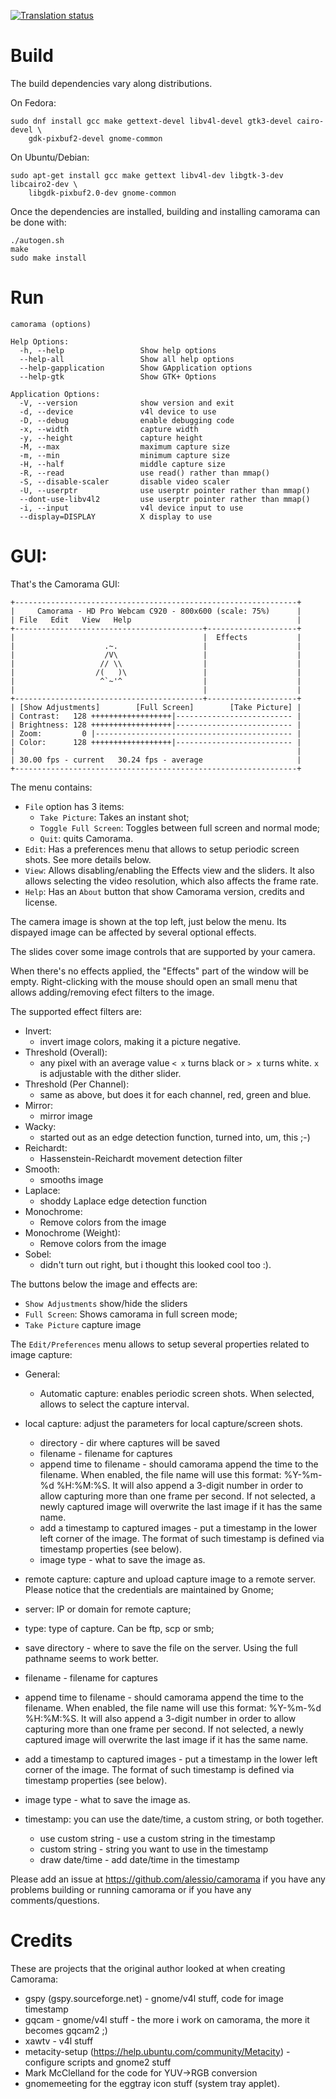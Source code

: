 
[![Translation status](https://translate.fedoraproject.org/widgets/camorama/-/svg-badge.svg)](https://translate.fedoraproject.org/engage/camorama/)

# Build

The build dependencies vary along distributions.

On Fedora:

```
sudo dnf install gcc make gettext-devel libv4l-devel gtk3-devel cairo-devel \
	gdk-pixbuf2-devel gnome-common
```

On Ubuntu/Debian:

```
sudo apt-get install gcc make gettext libv4l-dev libgtk-3-dev libcairo2-dev \
	libgdk-pixbuf2.0-dev gnome-common
```

Once the dependencies are installed, building and installing camorama can
be done with:

```
./autogen.sh
make
sudo make install
```

# Run

```
camorama (options)

Help Options:
  -h, --help                 Show help options
  --help-all                 Show all help options
  --help-gapplication        Show GApplication options
  --help-gtk                 Show GTK+ Options

Application Options:
  -V, --version              show version and exit
  -d, --device               v4l device to use
  -D, --debug                enable debugging code
  -x, --width                capture width
  -y, --height               capture height
  -M, --max                  maximum capture size
  -m, --min                  minimum capture size
  -H, --half                 middle capture size
  -R, --read                 use read() rather than mmap()
  -S, --disable-scaler       disable video scaler
  -U, --userptr              use userptr pointer rather than mmap()
  --dont-use-libv4l2         use userptr pointer rather than mmap()
  -i, --input                v4l device input to use
  --display=DISPLAY          X display to use
```

# GUI:

That's the Camorama GUI:

```
+---------------------------------------------------------------+
|     Camorama - HD Pro Webcam C920 - 800x600 (scale: 75%)      |
| File   Edit   View   Help                                     |
+------------------------------------------+--------------------+
|                                          |  Effects           |
|                    .~.                   |                    |
|                    /V\                   |                    |
|                   // \\                  |                    |
|                  /(   )\                 |                    |
|                   ^`~'^                  |                    |
|                                          |                    |
+------------------------------------------+--------------------+
| [Show Adjustments]        [Full Screen]        [Take Picture] |
| Contrast:   128 ++++++++++++++++++|-------------------------- |
| Brightness: 128 ++++++++++++++++++|-------------------------- |
| Zoom:         0 |-------------------------------------------- |
| Color:      128 ++++++++++++++++++|-------------------------- |
|                                                               |
| 30.00 fps - current   30.24 fps - average                     |
+---------------------------------------------------------------+
```

The menu contains:
- `File` option has 3 items:
  - `Take Picture`: Takes an instant shot;
  - `Toggle Full Screen`: Toggles between full screen and normal mode;
  - `Quit`: quits Camorama.
- `Edit`: Has a preferences menu that allows to setup periodic screen shots.
  See more details below.
- `View`: Allows disabling/enabling the Effects view and the sliders. It
   also allows selecting the video resolution, which also affects the frame
   rate.
- `Help`: Has an `About` button that show Camorama version, credits and
   license.

The camera image is shown at the top left, just below the menu.
Its dispayed image can be affected by several optional effects.

The slides cover some image controls that are supported by your camera.

When there's no effects applied, the "Effects" part of the window
will be empty. Right-clicking with the mouse should open an small menu
that allows adding/removing efect filters to the image.

The supported effect filters are:

- Invert:
  - invert image colors, making it a picture negative.
- Threshold (Overall):
  - any pixel with an average value `< x` turns black or `> x` turns white.
 `x` is adjustable with the dither slider.
- Threshold (Per Channel):
  - same as above, but does it for each channel, red, green and blue.
- Mirror:
  - mirror image
- Wacky:
  - started out as an edge detection function, turned into, um, this ;-)
- Reichardt:
  - Hassenstein-Reichardt movement detection filter
- Smooth:
  - smooths image
- Laplace:
  - shoddy Laplace edge detection function
- Monochrome:
  - Remove colors from the image
- Monochrome (Weight):
  - Remove colors from the image
- Sobel:
  - didn't turn out right, but i thought this looked cool too :).

The buttons below the image and effects are:
- `Show Adjustments` show/hide the sliders
- `Full Screen`: Shows camorama in full screen mode;
- `Take Picture` capture image

The `Edit/Preferences` menu allows to setup several properties related
to image capture:

- General:
  - Automatic capture: enables periodic screen shots.
    When selected, allows to select the capture interval.

- local capture: adjust the parameters for local capture/screen shots.
   - directory - dir where captures will be saved
   - filename - filename for captures
   - append time to filename - should camorama append the time
     to the filename.  When enabled, the file name will use this format:
     %Y-%m-%d %H:%M:%S. It will also append a 3-digit number in order to
     allow capturing more than one frame per second.
     If not selected, a newly captured image will overwrite the last
     image if it has the same name.
   - add a timestamp to captured images - put a timestamp in the lower left
     corner of the image. The format of such timestamp is defined via
     timestamp properties (see below).
   - image type - what to save the image as.
 - remote capture: capture and upload capture image to a remote server.
   Please notice that the credentials are maintained by Gnome;
  - server: IP or domain for remote capture;
  - type: type of capture. Can be ftp, scp or smb;
  - save directory - where to save the file on the server.
    Using the full pathname seems to work better.
  - filename - filename for captures
  - append time to filename - should camorama append the time
    to the filename.  When enabled, the file name will use this format:
    %Y-%m-%d %H:%M:%S. It will also append a 3-digit number in order to
    allow capturing more than one frame per second.
    If not selected, a newly captured image will overwrite the last
    image if it has the same name.
  - add a timestamp to captured images - put a timestamp in the lower left
    corner of the image. The format of such timestamp is defined via
    timestamp properties (see below).
  - image type - what to save the image as.
- timestamp:  you can use the date/time, a custom string,
  or both together.
  - use custom string - use a custom string in the timestamp
  - custom string - string you want to use in the timestamp
  - draw date/time - add date/time in the timestamp

Please add an issue at https://github.com/alessio/camorama if you
have any problems building or running camorama or if you have any
comments/questions.

# Credits

These are projects that the original author looked at when
creating Camorama:

- gspy (gspy.sourceforge.net) - gnome/v4l stuff, code for image timestamp
- gqcam  - gnome/v4l stuff  -  the more i work on camorama, the more it becomes gqcam2 ;)
- xawtv - v4l stuff
- metacity-setup (https://help.ubuntu.com/community/Metacity) - configure scripts and gnome2 stuff
- Mark McClelland for the code for YUV->RGB conversion
- gnomemeeting for the eggtray icon stuff (system tray applet).
